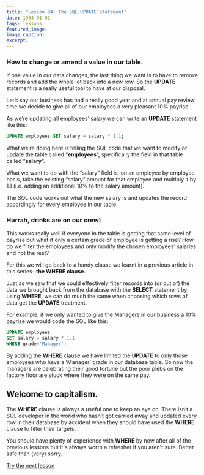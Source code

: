 ```yaml
---
title: "Lesson 34: The SQL UPDATE Statement"
date: 1934-01-01
tags: lessons
featured_image: 
image_caption: 
excerpt: 
---
```

### How to change or amend a value in our table.

If one value in our data changes, the last thing we want is to have to remove records and add the whole lot back into a new row. So the **UPDATE** statement is a really useful tool to have at our disposal.

Let&#8217;s say our business has had a really good year and at annual pay review time we decide to give all of our employees a very pleasant 10% payrise.

As we&#8217;re updating all employees&#8217; salary we can write an **UPDATE** statement like this:

```sql
UPDATE employees SET salary = salary * 1.1;
```

What we&#8217;re doing here is telling the SQL code that we want to modify or update the table called &#8220;**employees**&#8220;, specifically the field in that table called &#8220;**salary**&#8220;.

What we want to do with the &#8220;salary&#8221; field is, on an employee by employee basis, take the existing &#8220;salary&#8221; amount for that employee and multiply it by 1.1 (i.e. adding an additional 10% to the salary amount).

The SQL code works out what the new salary is and updates the record accordingly for every employee in our table.

### Hurrah, drinks are on our crew!

This works really well if everyone in the table is getting that same level of payrise but what if only a certain grade of employee is getting a rise? How do we filter the employees and only modify the chosen employees&#8217; salaries and not the rest?

For this we will go back to a handy clause we learnt in a previous article in this series- **the WHERE clause.**

Just as we saw that we could effectively filter records into (or out of) the data we brought back from the database with the **SELECT** statement by using **WHERE**, we can do much the same when choosing which rows of data get the **UPDATE** treatment.

For example, if we only wanted to give the Managers in our business a 10% payrise we would code the SQL like this:

```sql
UPDATE employees
SET salary = salary * 1.1
WHERE grade='Manager';
```

By adding the **WHERE** clause we have limited the **UPDATE** to only those employees who have a &#8216;Manager&#8217; grade in our database table. So now the managers are celebrating their good fortune but the poor plebs on the factory floor are stuck where they were on the same pay.

## Welcome to capitalism.

The **WHERE** clause is always a useful one to keep an eye on. There isn&#8217;t a SQL developer in the world who hasn&#8217;t got carried away and updated every row in their database by accident when they should have used the **WHERE** clause to filter their targets.

You should have plenty of experience with **WHERE** by now after all of the previous lessons but it's always worth a refresher if you aren't sure. Better safe than (very) sorry.

<a href="/sql-delete" className="link-button">Try the next lesson</a>
